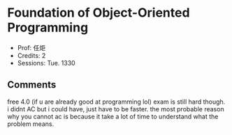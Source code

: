 # Foundation of Object-Oriented Programming

- Prof: 任炬
- Credits: 2
- Sessions: Tue. 1330

## Comments

free 4.0 (if u are already good at programming lol) exam is still hard though. i didnt AC but i could have, just have to be faster. the most probable reason why you cannot ac is because it take a lot of time to understand what the problem means.